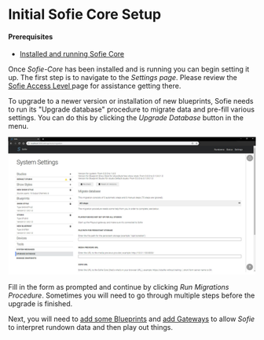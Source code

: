 # Initial Sofie Core Setup

#### Prerequisites

* [Installed and running Sofie Core](installing-sofie-server-core.md)

Once _Sofie-Core_ has been installed and is running you can begin setting it up. The first step is to navigate to the _Settings page_. Please review the [Sofie Access Level ](../../features-and-configuration/sofie-navigation.md)page for assistance getting there.

To upgrade to a newer version or installation of new blueprints, Sofie needs to run its "Upgrade database" procedure to migrate data and pre-fill various settings. You can do this by clicking the _Upgrade Database_ button in the menu. 

![Update Database Section of the Settings Page](/img/docs/getting-started/settings-page-full-update-db.jpg)

Fill in the form as prompted and continue by clicking _Run Migrations Procedure_. Sometimes you will need to go through multiple steps before the upgrade is finished.

Next, you will need to [add some Blueprints](installing-blueprints.md) and [add Gateways](installing-a-gateway/) to allow _Sofie_ to interpret rundown data and then play out things.

